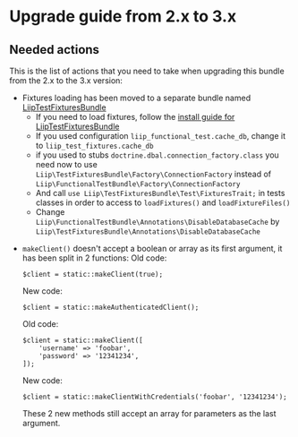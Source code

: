 # Upgrade guide from 2.x to 3.x

## Needed actions
This is the list of actions that you need to take when upgrading this bundle from the 2.x to the 3.x version:

 * Fixtures loading has been moved to a separate bundle named [LiipTestFixturesBundle][LiipTestFixturesBundle]
   * If you need to load fixtures, follow the [install guide for LiipTestFixturesBundle][LiipTestFixturesBundle installation]
   * If you used configuration `liip_functional_test.cache_db`, change it to `liip_test_fixtures.cache_db`
   * if you used to stubs `doctrine.dbal.connection_factory.class` you need now to use ` Liip\TestFixturesBundle\Factory\ConnectionFactory` instead of `Liip\FunctionalTestBundle\Factory\ConnectionFactory`
   * And call `use Liip\TestFixturesBundle\Test\FixturesTrait;` in tests classes in order to access to `loadFixtures()` and `loadFixtureFiles()`
   * Change `Liip\FunctionalTestBundle\Annotations\DisableDatabaseCache` by `Liip\TestFixturesBundle\Annotations\DisableDatabaseCache`
   
[LiipTestFixturesBundle]: https://github.com/liip/LiipTestFixturesBundle
[LiipTestFixturesBundle installation]: https://github.com/liip/LiipTestFixturesBundle/blob/master/doc/installation.md

 * `makeClient()` doesn't accept a boolean or array as its first argument, it has been split in 2 functions:
   Old code:
   ```
   $client = static::makeClient(true);
   ```
    
   New code:
   ```
   $client = static::makeAuthenticatedClient();
   ```
   
   Old code:
   ```
   $client = static::makeClient([
       'username' => 'foobar',
       'password' => '12341234',
   ]);
   ```
   
   New code:
   ```
   $client = static::makeClientWithCredentials('foobar', '12341234');
   ```

   These 2 new methods still accept an array for parameters as the last argument.
